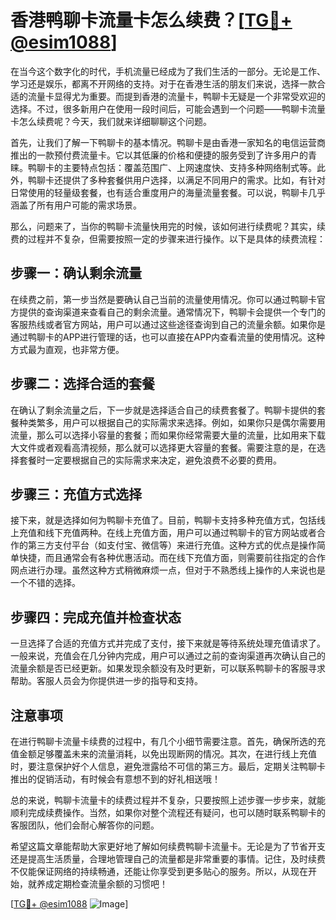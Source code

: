 # 香港鸭聊卡流量卡怎么续费？[[TG💪+ @esim1088](https://t.me/s/esim1088)]

在当今这个数字化的时代，手机流量已经成为了我们生活的一部分。无论是工作、学习还是娱乐，都离不开网络的支持。对于在香港生活的朋友们来说，选择一款合适的流量卡显得尤为重要。而提到香港的流量卡，鸭聊卡无疑是一个非常受欢迎的选择。不过，很多新用户在使用一段时间后，可能会遇到一个问题——鸭聊卡流量卡怎么续费呢？今天，我们就来详细聊聊这个问题。

首先，让我们了解一下鸭聊卡的基本情况。鸭聊卡是由香港一家知名的电信运营商推出的一款预付费流量卡。它以其低廉的价格和便捷的服务受到了许多用户的青睐。鸭聊卡的主要特点包括：覆盖范围广、上网速度快、支持多种网络制式等。此外，鸭聊卡还提供了多种套餐供用户选择，以满足不同用户的需求。比如，有针对日常使用的轻量级套餐，也有适合重度用户的海量流量套餐。可以说，鸭聊卡几乎涵盖了所有用户可能的需求场景。

那么，问题来了，当你的鸭聊卡流量快用完的时候，该如何进行续费呢？其实，续费的过程并不复杂，但需要按照一定的步骤来进行操作。以下是具体的续费流程：

## 步骤一：确认剩余流量

在续费之前，第一步当然是要确认自己当前的流量使用情况。你可以通过鸭聊卡官方提供的查询渠道来查看自己的剩余流量。通常情况下，鸭聊卡会提供一个专门的客服热线或者官方网站，用户可以通过这些途径查询到自己的流量余额。如果你是通过鸭聊卡的APP进行管理的话，也可以直接在APP内查看流量的使用情况。这种方式最为直观，也非常方便。

## 步骤二：选择合适的套餐

在确认了剩余流量之后，下一步就是选择适合自己的续费套餐了。鸭聊卡提供的套餐种类繁多，用户可以根据自己的实际需求来选择。例如，如果你只是偶尔需要用流量，那么可以选择小容量的套餐；而如果你经常需要大量的流量，比如用来下载大文件或者观看高清视频，那么就可以选择更大容量的套餐。需要注意的是，在选择套餐时一定要根据自己的实际需求来决定，避免浪费不必要的费用。

## 步骤三：充值方式选择

接下来，就是选择如何为鸭聊卡充值了。目前，鸭聊卡支持多种充值方式，包括线上充值和线下充值两种。在线上充值方面，用户可以通过鸭聊卡的官方网站或者合作的第三方支付平台（如支付宝、微信等）来进行充值。这种方式的优点是操作简单快捷，而且通常会有各种优惠活动。而在线下充值方面，则需要前往指定的合作网点进行办理。虽然这种方式稍微麻烦一点，但对于不熟悉线上操作的人来说也是一个不错的选择。

## 步骤四：完成充值并检查状态

一旦选择了合适的充值方式并完成了支付，接下来就是等待系统处理充值请求了。一般来说，充值会在几分钟内完成，用户可以通过之前的查询渠道再次确认自己的流量余额是否已经更新。如果发现余额没有及时更新，可以联系鸭聊卡的客服寻求帮助。客服人员会为你提供进一步的指导和支持。

## 注意事项

在进行鸭聊卡流量卡续费的过程中，有几个小细节需要注意。首先，确保所选的充值金额足够覆盖未来的流量消耗，以免出现断网的情况。其次，在进行线上充值时，要注意保护好个人信息，避免泄露给不可信的第三方。最后，定期关注鸭聊卡推出的促销活动，有时候会有意想不到的好礼相送哦！

总的来说，鸭聊卡流量卡的续费过程并不复杂，只要按照上述步骤一步步来，就能顺利完成续费操作。当然，如果你对整个流程还有疑问，也可以随时联系鸭聊卡的客服团队，他们会耐心解答你的问题。

希望这篇文章能帮助大家更好地了解如何续费鸭聊卡流量卡。无论是为了节省开支还是提高生活质量，合理地管理自己的流量都是非常重要的事情。记住，及时续费不仅能保证网络的持续畅通，还能让你享受到更多贴心的服务。所以，从现在开始，就养成定期检查流量余额的习惯吧！

[[TG💪+ @esim1088](https://t.me/s/esim1088) ![Image](https://i.postimg.cc/4NQfJmqS/Snipaste-2025-05-13-00-14-12.png)]